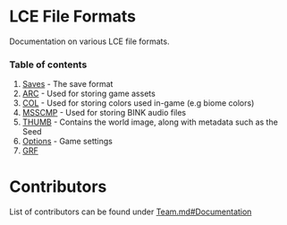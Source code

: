 ﻿# LCE File Formats
Documentation on various LCE file formats.

### Table of contents
1. [Saves](../Saving/) - The save format
2. [ARC](./ARC.md) - Used for storing game assets
3. [COL](./COL.md) - Used for storing colors used in-game (e.g biome colors)
4. [MSSCMP](./MSSCMP.md) - Used for storing BINK audio files
5. [THUMB](./THUMB.md) - Contains the world image, along with metadata such as the Seed
6. [Options](./Options.md) - Game settings
7. [GRF](./GRF.md)

# Contributors
List of contributors can be found under [Team.md#Documentation](/Team.md#Documentation)